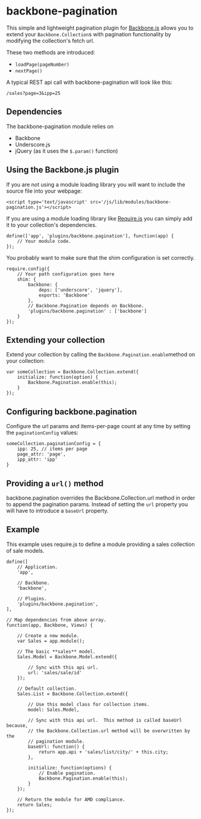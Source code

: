 backbone-pagination
===================

This simple and lightweight pagination plugin for [Backbone.js](http://www.backbone.js) allows you to extend your ```Backbone.Collection```s with pagination functionality by modifying the collection's fetch url.

These two methods are introduced:

* ```loadPage(pageNumber)```
* ```nextPage()```

A typical REST api call with backbone-pagination will look like this:

    /sales?page=3&ipp=25

Dependencies
------------

The backbone-pagination module relies on
* Backbone
* Underscore.js
* jQuery (as it uses the ```$.param()``` function)

Using the Backbone.js plugin
----------------------------

If you are not using a module loading library you will want to include the source file into your webpage:

    <script type='text/javascript' src='/js/lib/modules/backbone-pagination.js'></script>

If you are using a module loading library like [Require.js](http://www.require.js) you can simply add it to your collection's dependencies.

    define(['app', 'plugins/backbone.pagination'], function(app) {
        // Your module code.
    });

You probably want to make sure that the shim configuration is set correctly.

    require.config({
		// Your path configuration goes here
  		shim: {
    	    backbone: {
                deps: ['underscore', 'jquery'],
                exports: 'Backbone'
            },
            // Backbone.Pagination depends on Backbone.
            'plugins/backbone.pagination' : ['backbone']
        }
    });  

Extending your collection
-------------------------

Extend your collection by calling the ```Backbone.Pagination.enable```method on your collection:

    var someCollection = Backbone.Collection.extend({
    	initialize: function(option) {
    		Backbone.Pagination.enable(this);
    	}
    });

Configuring backbone.pagination
-------------------------------

Configure the url params and items-per-page count at any time by setting the ```paginationConfig``` values:

    someCollection.paginationConfig = {
    	ipp: 25, // items per page
    	page_attr: 'page',
    	ipp_attr: 'ipp'
    }

Providing a ```url()``` method
------------------------------

backbone.pagination overrides the Backbone.Collection.url method in order to append the pagination params. Instead of setting the ```url``` property you will have to introduce a ```baseUrl``` property.

Example
-------

This example uses require.js to define a module providing a sales collection of sale models.

    define([
        // Application.
        'app',

        // Backbone.
        'backbone',

        // Plugins.
        'plugins/backbone.pagination',
    ],

    // Map dependencies from above array.
    function(app, Backbone, Views) {
    
        // Create a new module.
        var Sales = app.module();
    
        // The basic **sales** model.
        Sales.Model = Backbone.Model.extend({
    
            // Sync with this api url.
            url: 'sales/sale/id'
        });
    
        // Default collection.
        Sales.List = Backbone.Collection.extend({
    
            // Use this model class for collection items.
            model: Sales.Model,
    
            // Sync with this api url.  This method is called baseUrl because,
            // the Backbone.Collection.url method will be overwritten by the
            // pagination module.
            baseUrl: function() {
                return app.api + 'sales/list/city/' + this.city;
            },
    
            initialize: function(options) {
                // Enable pagination.
                Backbone.Pagination.enable(this);
            }
        });
    
        // Return the module for AMD compliance.
        return Sales;
    });

